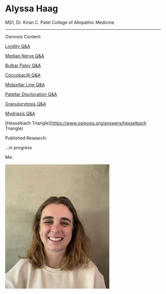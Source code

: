 # Alyssa Haag
MS1, Dr. Kiran C. Patel College of Allopathic Medicine 

---

Osmosis Content:

[Lividity Q&A](https://www.osmosis.org/answers/lividity)

[Median Nerve Q&A](https://www.osmosis.org/answers/median-nerve)

[Bulbar Palsy Q&A](https://www.osmosis.org/answers/bulbar-palsy)

[Coccobacilli Q&A](https://www.osmosis.org/answers/coccobacilli)

[Midaxillar Line Q&A](https://www.osmosis.org/answers/midaxillary-line)

[Patellar Disclocation Q&A](https://www.osmosis.org/answers/patellar-fracture)

[Granulocytosis Q&A](https://www.osmosis.org/answers/granulocytosis)

[Mydriasis Q&A](https://www.osmosis.org/answers/mydriasis)

[Hesselbach Triangle](https://www.osmosis.org/answers/hesselbach Triangle)


Published Research:

...in progress


Me:

![Me](/Pic2.png)


